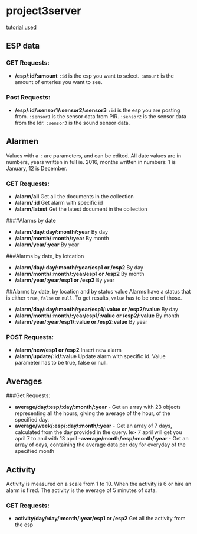 # project3server

[tutorial used](https://scotch.io/tutorials/build-a-restful-api-using-node-and-express-4)

## ESP data

### GET Requests:
- **/esp/:id/:amount** `:id` is the esp you want to select. `:amount` is the amount of enteries you want to see.

### Post Requests:
- **/esp/:id/:sensor1/:sensor2/:sensor3** 
`:id` is the esp you are posting from. `:sensor1` is the sensor data from PIR. `:sensor2` is the sensor data from the ldr. `:sensor3` is the sound sensor data.

## Alarmen
Values with a `:` are parameters, and can be edited.
All date values are in numbers, years written in full ie. 2016, months written in numbers: 1 is January, 12 is December.

### GET Requests:
- **/alarm/all** Get all the documents in the collection
- **/alarm/:id** Get alarm with specific id
- **/alarm/latest** Get the latest document in the collection

####Alarms by date
- **/alarm/day/:day/:month/:year** By day
- **/alarm/month/:month/:year** By month
- **/alarm/year/:year** By year

###Alarms by date, by lotcation
- **/alarm/day/:day/:month/:year/esp1 or /esp2** By day
- **/alarm/month/:month/:year/esp1 or /esp2** By month
- **/alarm/year/:year/esp1 or /esp2** By year

##Alarms by date, by location and by status value
Alarms have a status that is either `true`, `false` or `null`. To get results, `value` has to be one of those.

- **/alarm/day/:day/:month/:year/esp1/:value or /esp2/:value** By day
- **/alarm/month/:month/:year/esp1/:value or /esp2/:value** By month
- **/alarm/year/:year/esp1/:value or /esp2:value**  By year

### POST Requests:
- **/alarm/new/esp1 or /esp2** Insert new alarm
- **/alarm/update/:id/:value** Update alarm with specific id. Value parameter has to be true, false or null.

## Averages

###Get Requests:

- **average/day/:esp/:day/:month/:year** - Get an array with 23 objects representing all the hours, giving the average of the hour, of the specified day.
- **average/week/:esp/:day/:month/:year** - Get an array of 7 days, calculated from the day provided in the query. Ie> 7 april will get you april 7 to and with 13 april
-**average/month/:esp/:month/:year** - Get an array of days, containing the average data per day for everyday of the specified month

## Activity

Activity is measured on a scale from 1 to 10. When the activity is 6 or hire an alarm is fired. The activity is the everage of 5 minutes of data.

### GET Requests:
- **activity/day/:day/:month/:year/esp1 or /esp2** Get all the activity from the esp